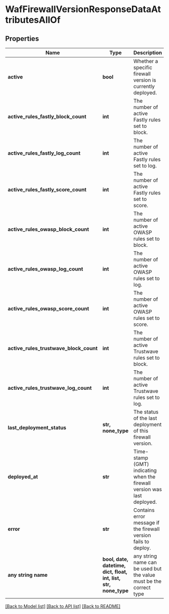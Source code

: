 # WafFirewallVersionResponseDataAttributesAllOf


## Properties
Name | Type | Description | Notes
------------ | ------------- | ------------- | -------------
**active** | **bool** | Whether a specific firewall version is currently deployed. | [optional] [readonly] 
**active_rules_fastly_block_count** | **int** | The number of active Fastly rules set to block. | [optional] [readonly] 
**active_rules_fastly_log_count** | **int** | The number of active Fastly rules set to log. | [optional] [readonly] 
**active_rules_fastly_score_count** | **int** | The number of active Fastly rules set to score. | [optional] [readonly] 
**active_rules_owasp_block_count** | **int** | The number of active OWASP rules set to block. | [optional] [readonly] 
**active_rules_owasp_log_count** | **int** | The number of active OWASP rules set to log. | [optional] [readonly] 
**active_rules_owasp_score_count** | **int** | The number of active OWASP rules set to score. | [optional] [readonly] 
**active_rules_trustwave_block_count** | **int** | The number of active Trustwave rules set to block. | [optional] [readonly] 
**active_rules_trustwave_log_count** | **int** | The number of active Trustwave rules set to log. | [optional] [readonly] 
**last_deployment_status** | **str, none_type** | The status of the last deployment of this firewall version. | [optional] [readonly] 
**deployed_at** | **str** | Time-stamp (GMT) indicating when the firewall version was last deployed. | [optional] [readonly] 
**error** | **str** | Contains error message if the firewall version fails to deploy. | [optional] [readonly] 
**any string name** | **bool, date, datetime, dict, float, int, list, str, none_type** | any string name can be used but the value must be the correct type | [optional]

[[Back to Model list]](../README.md#documentation-for-models) [[Back to API list]](../README.md#documentation-for-api-endpoints) [[Back to README]](../README.md)


